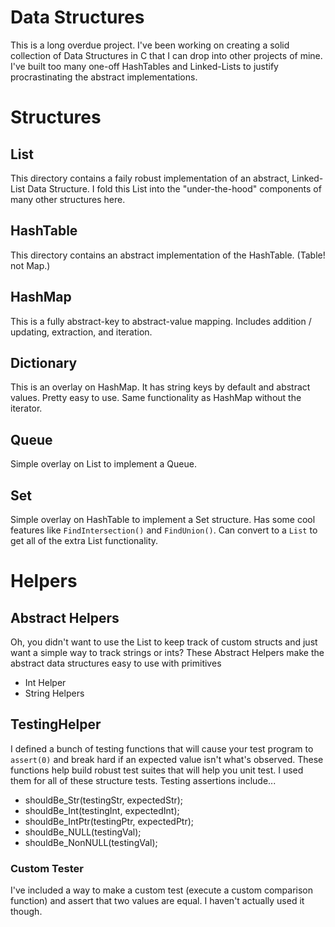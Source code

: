 # Data Structures
This is a long overdue project. I've been working on creating a solid collection of Data Structures in C that I can drop into other projects of mine. I've built too many one-off HashTables and Linked-Lists to justify procrastinating the abstract implementations.

# Structures

## List
This directory contains a faily robust implementation of an abstract, Linked-List Data Structure. I fold this List into the "under-the-hood" components of many other structures here.

## HashTable
This directory contains an abstract implementation of the HashTable. (Table! not Map.)

## HashMap
This is a fully abstract-key to abstract-value mapping. Includes addition / updating, extraction, and iteration.

## Dictionary
This is an overlay on HashMap. It has string keys by default and abstract values. Pretty easy to use. Same functionality as HashMap without the iterator.

## Queue
Simple overlay on List to implement a Queue.

## Set
Simple overlay on HashTable to implement a Set structure. Has some cool features like `FindIntersection()` and `FindUnion()`. Can convert to a `List` to get all of the extra List functionality.

# Helpers
## Abstract Helpers
Oh, you didn't want to use the List to keep track of custom structs and just want a simple way to track strings or ints? These Abstract Helpers make the abstract data structures easy to use with primitives
* Int Helper
* String Helpers

## TestingHelper
I defined a bunch of testing functions that will cause your test program to `assert(0)` and break hard if an expected value isn't what's observed. These functions help build robust test suites that will help you unit test. I used them for all of these structure tests. Testing assertions include...
* shouldBe_Str(testingStr, expectedStr);
* shouldBe_Int(testingInt, expectedInt);
* shouldBe_IntPtr(testingPtr, expectedPtr);
* shouldBe_NULL(testingVal);
* shouldBe_NonNULL(testingVal);

### Custom Tester
I've included a way to make a custom test (execute a custom comparison function) and assert that two values are equal. I haven't actually used it though.

